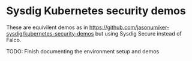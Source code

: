 # Sysdig Kubernetes security demos

These are equivilent demos as in https://github.com/jasonumiker-sysdig/kubernetes-security-demos but using Sysdig Secure instead of Falco.

TODO: Finish documenting the environment setup and demos